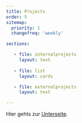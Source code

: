 ```yaml
---
title: Projects
order: 5
sitemap:
  priority: 1
  changefreq: 'weekly'

sections:

   - file: internalprojects
     layout: text
     
   - file: list
     layout: cards

   - file: externalprojects
     layout: text

---
```


Hier gehts zur [Unterseite](./references/).